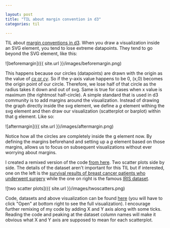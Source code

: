 ```yaml
---

layout: post
title: "TIL about margin convention in d3"
categories: til

---
```


TIL about [margin conventions in d3](https://bl.ocks.org/mbostock/3019563). When you draw a visualization inside an SVG element, you tend to lose extreme datapoints. They tend to go beyond the SVG element, like this:

![beforemargin]({{ site.url }}/images/beforemargin.png)

This happens because our circles (datapoints) are drawn with the origin as the value of [*cx* or *cy*](https://developer.mozilla.org/en-US/docs/Web/SVG/Element/circle). So if the y-axis value happens to be 0, (x,0) becomes the origin point of our circle. Therefore, we lose half of that circle as the radius takes it down and out of svg. Same is true for cases when x value is maximum (the rightmost half-circle). A simple standard that is used in d3 community is to add margins around the visualization. Instead of drawing the graph directly inside the svg element, we define a *g* element withing the svg element and then draw our visualization (scatterplot or barplot) within that g element. Like so:

![aftermargin]({{ site.url }}/images/aftermargin.png)

Notice how all the circles are completely inside the g element now. By defining the margins beforehand and setting up a *g* element based on those margins, allows us to focus on subsequent visualizations without ever worrying about margins. 

I created a remixed version of the code [from here](https://bl.ocks.org/curran/f4ca72a38bcbb5893d37ce48ed9d4796). Two scatter plots side by side. The details of the dataset aren't important for this TIL but if interested, one on the left is the [survival results of breast cancer patients who underwent surgery](https://archive.ics.uci.edu/ml/machine-learning-databases/haberman/) while the one on right is the famous [IRIS dataset](https://archive.ics.uci.edu/ml/machine-learning-databases/iris/iris.data). 

![two scatter plots]({{ site.url }}/images/twoscatters.png)

Code, datasets and above visualization can be found [here](https://bl.ocks.org/rdbcasillas/a1d8def6810c6319fa118aa40aea0a8a) (you will have to click "Open" at bottom right to see the full visualization). I encourage further remixing of my code by adding X and Y axis along with some ticks. Reading the code and peaking at the dataset column names will make it obvious what X and Y axis are supposed to mean for each scatterplot. 